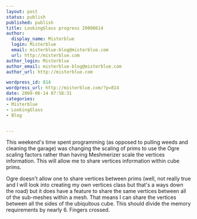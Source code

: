 ```yaml
---
layout: post
status: publish
published: publish
title: LookingGlass progress 20090614
author:
  display_name: Misterblue
  login: Misterblue
  email: misterblue-blog@misterblue.com
  url: http://misterblue.com
author_login: Misterblue
author_email: misterblue-blog@misterblue.com
author_url: http://misterblue.com

wordpress_id: 814
wordpress_url: http://misterblue.com/?p=814
date: 2009-06-14 07:58:31
categories:
- Misterblue
- LookingGlass
- Blog


---
```

This weekend's time spent programming (as opposed to pulling weeds and cleaning the garage) was changing the scaling of prims to use the Ogre scaling factors rather than having Meshmerizer scale the vertices information. This will allow me to share vertices information within cube prims. 

Ogre doesn't allow one to share vertices between prims (well, not really true and I will look into creating my own vertices class but that's a ways down the road) but it does have a feature to share the same vertices between all of the sub-meshes within a mesh. That means I can share the vertices between all the sides of the ubiquitous cube. This should divide the memory requirements by nearly 6. Fingers crossed.
